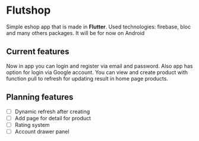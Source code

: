 # Flutshop

Simple eshop app that is made in **Flutter**. Used technologies: firebase, bloc and many others packages. It will be for now on Android

## Current features

Now in app you can login and register via email and password. Also app has option for login via Google account. You can view and create product with function pull to refresh for updating result in home page products.

## Planning features

- [ ] Dynamic refresh after creating
- [ ] Add page for detail for product
- [ ] Rating system
- [ ] Account drawer panel